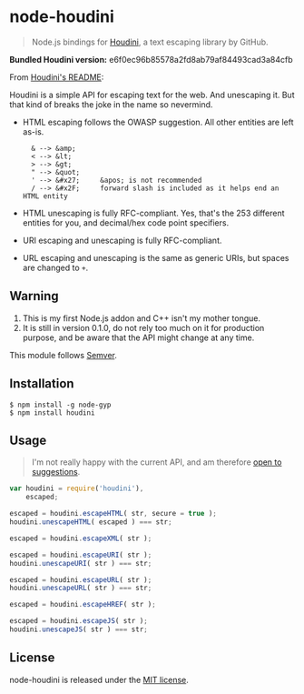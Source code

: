 
# node-houdini

> Node.js bindings for [Houdini](https://github.com/zacharyvoase/houdini), a text escaping library by GitHub.

**Bundled Houdini version:** e6f0ec96b85578a2fd8ab79af84493cad3a84cfb

From [Houdini's README](https://github.com/zacharyvoase/houdini/blob/master/README.md):

Houdini is a simple API for escaping text for the web. And unescaping it. But that kind of breaks the joke in the name so nevermind.

- HTML escaping follows the OWASP suggestion. All other entities are left as-is.

        & --> &amp;
        < --> &lt;
        > --> &gt;
        " --> &quot;
        ' --> &#x27;     &apos; is not recommended
        / --> &#x2F;     forward slash is included as it helps end an HTML entity

- HTML unescaping is fully RFC-compliant. Yes, that's the 253 different entities for you, and decimal/hex code point specifiers.

- URI escaping and unescaping is fully RFC-compliant.

- URL escaping and unescaping is the same as generic URIs, but spaces are changed to `+`.

## Warning

1. This is my first Node.js addon and C++ isn't my mother tongue.
2. It is still in version 0.1.0, do not rely too much on it for production purpose, and be aware that the API might change at any time.

This module follows [Semver](http://semver.org).

## Installation
    
    $ npm install -g node-gyp
    $ npm install houdini

## Usage

> I'm not really happy with the current API, and am therefore [open to suggestions](https://github.com/romac/node-houdini/issues).  

```js
var houdini = require('houdini'),
    escaped;

escaped = houdini.escapeHTML( str, secure = true );
houdini.unescapeHTML( escaped ) === str;

escaped = houdini.escapeXML( str );

escaped = houdini.escapeURI( str );
houdini.unescapeURI( str ) === str;

escaped = houdini.escapeURL( str );
houdini.unescapeURL( str ) === str;

escaped = houdini.escapeHREF( str );

escaped = houdini.escapeJS( str );
houdini.unescapeJS( str ) === str;
```

## License

node-houdini is released under the [MIT license](http://romac.mit-license.org).